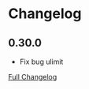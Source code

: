 # Changelog

## 0.30.0

* Fix bug ulimit

[Full Changelog](https://github.com/xaviergriffon/hassio-addon-teslamate/blob/main/CHANGELOG-FULL.md)

